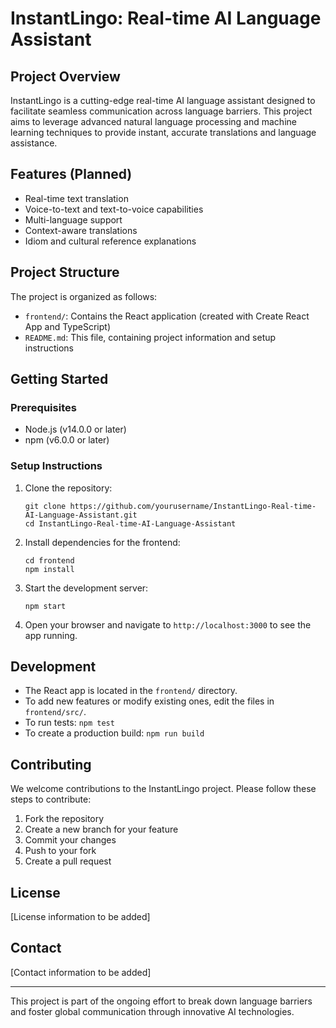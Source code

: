 # InstantLingo: Real-time AI Language Assistant

## Project Overview
InstantLingo is a cutting-edge real-time AI language assistant designed to facilitate seamless communication across language barriers. This project aims to leverage advanced natural language processing and machine learning techniques to provide instant, accurate translations and language assistance.

## Features (Planned)
- Real-time text translation
- Voice-to-text and text-to-voice capabilities
- Multi-language support
- Context-aware translations
- Idiom and cultural reference explanations

## Project Structure
The project is organized as follows:
- `frontend/`: Contains the React application (created with Create React App and TypeScript)
- `README.md`: This file, containing project information and setup instructions

## Getting Started

### Prerequisites
- Node.js (v14.0.0 or later)
- npm (v6.0.0 or later)

### Setup Instructions
1. Clone the repository:
   ```
   git clone https://github.com/yourusername/InstantLingo-Real-time-AI-Language-Assistant.git
   cd InstantLingo-Real-time-AI-Language-Assistant
   ```

2. Install dependencies for the frontend:
   ```
   cd frontend
   npm install
   ```

3. Start the development server:
   ```
   npm start
   ```

4. Open your browser and navigate to `http://localhost:3000` to see the app running.

## Development
- The React app is located in the `frontend/` directory.
- To add new features or modify existing ones, edit the files in `frontend/src/`.
- To run tests: `npm test`
- To create a production build: `npm run build`

## Contributing
We welcome contributions to the InstantLingo project. Please follow these steps to contribute:
1. Fork the repository
2. Create a new branch for your feature
3. Commit your changes
4. Push to your fork
5. Create a pull request

## License
[License information to be added]

## Contact
[Contact information to be added]

---
This project is part of the ongoing effort to break down language barriers and foster global communication through innovative AI technologies.